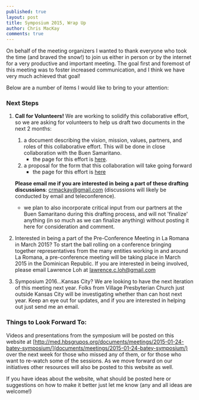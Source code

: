 ```yaml
---
published: true
layout: post
title: Symposium 2015, Wrap Up
author: Chris MacKay
comments: true
---
```


On behalf of the meeting organizers I wanted to thank everyone who took the time (and braved the snow!) to join us either in person or by the internet for a very productive and important meeting. The goal first and foremost of this meeting was to foster increased communication, and I think we have very much achieved that goal!

Below are a number of items I would like to bring to your attention:

### Next Steps

1. **Call for Volunteers!**
    We are working to solidify this collaborative effort, so we are asking for volunteers to help us draft two documents in the next 2 months:
    1.  a document describing the vision, mission, values, partners, and roles of this collaborative effort. This will be done in close collaboration with the Buen Samaritano. 
        - the page for this effort is [here](/projects/2015-mission-doc/).
    1. a proposal for the form that this collaboration will take going forward
          - the page for this effort is [here](/projects/2015-collaboration-structure-doc/)
    
    
    **Please email me if you are interested in being a part of these drafting discussions**: [crmackay@gmail.com](mailto:crmackay@gmail.com) (discussions will likely be conducted by email and teleconference).  
    - we plan to also incorporate critical input from our partners at the Buen Samaritano during this drafting process, and will not 'finalize' anything (in so much as we can finalize anything) without posting it here for consideration and comment.
      

1. Interested in being a part of the Pre-Conference Meeting in La Romana in March 2015?
    To start the ball rolling on a conference bringing together representatives from the many entities working in and around La Romana, a pre-conference meeting will be taking place in March 2015 in the Dominican Republic. If you are interested in being involved, please email Lawrence Loh at lawrence.c.loh@gmail.com

1. Symposium 2016...Kansas City?
    We are looking to have the next iteration of this meeting next year. Folks from Village Presbyterian Church just outside Kansas City will be investigating whether than can host next year. Keep an eye out for updates, and if you are interested in helping out just send me an email. 

### Things to Look Forward To:

Videos and presentations from the symposium will be posted on this website at [http://med.hbsgrupos.org/documents/meetings/2015-01-24-batey-symposium/](documents/meetings/2015-01-24-batey-symposium/) over the next week for those who missed any of them, or for those who want to re-watch some of the sessions. As we move forward on our initiatives other resources will also be posted to this website as well.

If you have ideas about the website, what should be posted here or suggestions on how to make it better just let me know (any and all ideas are welcome!)
